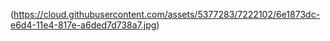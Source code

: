(https://cloud.githubusercontent.com/assets/5377283/7222102/6e1873dc-e6d4-11e4-817e-a6ded7d738a7.jpg)

